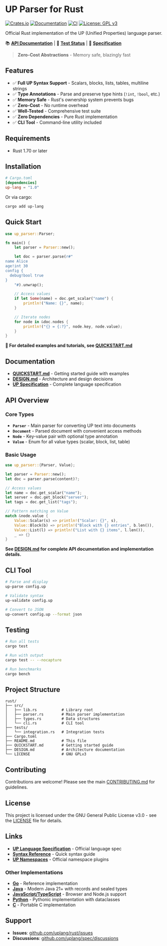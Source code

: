 # UP Parser for Rust

[![Crates.io](https://img.shields.io/crates/v/up-lang.svg)](https://crates.io/crates/up-lang)
[![Documentation](https://docs.rs/up-lang/badge.svg)](https://docs.rs/up-lang)
[![CI](https://github.com/uplang/rust/workflows/CI/badge.svg)](https://github.com/uplang/rust/actions)
[![License: GPL v3](https://img.shields.io/badge/License-GPLv3-blue.svg)](https://www.gnu.org/licenses/gpl-3.0)

Official Rust implementation of the UP (Unified Properties) language parser.

📚 **[API Documentation](https://docs.rs/up-lang)** | 🧪 **[Test Status](https://github.com/uplang/rust/actions)** | 📖 **[Specification](https://github.com/uplang/spec)**

> **Zero-Cost Abstractions** - Memory safe, blazingly fast

## Features

- ✅ **Full UP Syntax Support** - Scalars, blocks, lists, tables, multiline strings
- ✅ **Type Annotations** - Parse and preserve type hints (`!int`, `!bool`, etc.)
- ✅ **Memory Safe** - Rust's ownership system prevents bugs
- ✅ **Zero-Cost** - No runtime overhead
- ✅ **Well-Tested** - Comprehensive test suite
- ✅ **Zero Dependencies** - Pure Rust implementation
- ✅ **CLI Tool** - Command-line utility included

## Requirements

- Rust 1.70 or later

## Installation

```toml
# Cargo.toml
[dependencies]
up-lang = "1.0"
```

Or via cargo:

```bash
cargo add up-lang
```

## Quick Start

```rust
use up_parser::Parser;

fn main() {
    let parser = Parser::new();

    let doc = parser.parse(r#"
name Alice
age!int 30
config {
  debug!bool true
}
    "#).unwrap();

    // Access values
    if let Some(name) = doc.get_scalar("name") {
        println!("Name: {}", name);
    }

    // Iterate nodes
    for node in &doc.nodes {
        println!("{} = {:?}", node.key, node.value);
    }
}
```

**📖 For detailed examples and tutorials, see [QUICKSTART.md](QUICKSTART.md)**

## Documentation

- **[QUICKSTART.md](QUICKSTART.md)** - Getting started guide with examples
- **[DESIGN.md](DESIGN.md)** - Architecture and design decisions
- **[UP Specification](https://github.com/uplang/spec)** - Complete language specification

## API Overview

### Core Types

- **`Parser`** - Main parser for converting UP text into documents
- **`Document`** - Parsed document with convenient access methods
- **`Node`** - Key-value pair with optional type annotation
- **`Value`** - Enum for all value types (scalar, block, list, table)

### Basic Usage

```rust
use up_parser::{Parser, Value};

let parser = Parser::new();
let doc = parser.parse(content)?;

// Access values
let name = doc.get_scalar("name");
let server = doc.get_block("server");
let tags = doc.get_list("tags");

// Pattern matching on Value
match &node.value {
    Value::Scalar(s) => println!("Scalar: {}", s),
    Value::Block(b) => println!("Block with {} entries", b.len()),
    Value::List(l) => println!("List with {} items", l.len()),
    _ => {}
}
```

**See [DESIGN.md](DESIGN.md) for complete API documentation and implementation details.**

## CLI Tool

```bash
# Parse and display
up-parse config.up

# Validate syntax
up-validate config.up

# Convert to JSON
up-convert config.up --format json
```

## Testing

```bash
# Run all tests
cargo test

# Run with output
cargo test -- --nocapture

# Run benchmarks
cargo bench
```

## Project Structure

```
rust/
├── src/
│   ├── lib.rs           # Library root
│   ├── parser.rs        # Main parser implementation
│   ├── types.rs         # Data structures
│   └── cli.rs           # CLI tool
├── tests/
│   └── integration.rs   # Integration tests
├── Cargo.toml
├── README.md            # This file
├── QUICKSTART.md        # Getting started guide
├── DESIGN.md            # Architecture documentation
└── LICENSE              # GNU GPLv3
```

## Contributing

Contributions are welcome! Please see the main [CONTRIBUTING.md](https://github.com/uplang/spec/blob/main/CONTRIBUTING.md) for guidelines.

## License

This project is licensed under the GNU General Public License v3.0 - see the [LICENSE](LICENSE) file for details.

## Links

- **[UP Language Specification](https://github.com/uplang/spec)** - Official language spec
- **[Syntax Reference](https://github.com/uplang/spec/blob/main/SYNTAX-REFERENCE.md)** - Quick syntax guide
- **[UP Namespaces](https://github.com/uplang/ns)** - Official namespace plugins

### Other Implementations

- **[Go](https://github.com/uplang/go)** - Reference implementation
- **[Java](https://github.com/uplang/java)** - Modern Java 21+ with records and sealed types
- **[JavaScript/TypeScript](https://github.com/uplang/js)** - Browser and Node.js support
- **[Python](https://github.com/uplang/py)** - Pythonic implementation with dataclasses
- **[C](https://github.com/uplang/c)** - Portable C implementation

## Support

- **Issues**: [github.com/uplang/rust/issues](https://github.com/uplang/rust/issues)
- **Discussions**: [github.com/uplang/spec/discussions](https://github.com/uplang/spec/discussions)
